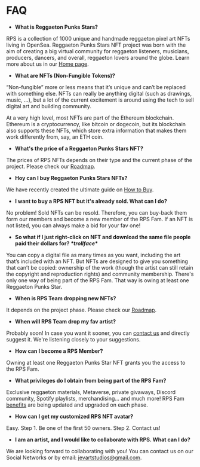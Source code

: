 # FAQ

* <b> What is Reggaeton Punks Stars? </b>

RPS is a collection of 1000 unique and handmade reggaeton pixel art NFTs living in OpenSea. Reggaeton Punks Stars NFT project was born with the aim of creating a big virtual community for reggaeton listeners, musicians, producers, dancers, and overall, reggaeton lovers around the globe. Learn more about us in our [Home page](https://reggaetonpunkstarsnft.github.io/). <br>

* <b> What are NFTs (Non-Fungible Tokens)? </b>

“Non-fungible” more or less means that it’s unique and can’t be replaced with something else. NFTs can really be anything digital (such as drawings, music, ...), but a lot of the current excitement is around using the tech to sell digital art and building community.

At a very high level, most NFTs are part of the Ethereum blockchain. Ethereum is a cryptocurrency, like bitcoin or dogecoin, but its blockchain also supports these NFTs, which store extra information that makes them work differently from, say, an ETH coin. <br>

* <b> What's the price of a Reggaeton Punks Stars NFT? </b>

The prices of RPS NFTs depends on their type and the current phase of the project. Please check our [Roadmap](https://reggaetonpunkstarsnft.github.io/roadmap.html).

* <b> Hoy can I buy Reggaeton Punks Stars NFTs? </b>

We have recently created the ultimate guide on [How to Buy](https://reggaetonpunkstarsnft.github.io/buy.html). <br>

* <b> I want to buy a RPS NFT but it's already sold. What can I do? </b>

No problem! Sold NFTs can be resold. Therefore, you can buy-back them form our members and become a new member of the RPS Fam. If an NFT is not listed, you can always make a bid for your fav one! <br>

* <b> So what if I just right-click on NFT and download the same file people paid their dollars for? *\*trollface*\* </b>

You can copy a digital file as many times as you want, including the art that’s included with an NFT. But NFTs are designed to give you something that can’t be copied: ownership of the work (though the artist can still retain the copyright and reproduction rights) and community membership. There's only one way of being part of the RPS Fam. That way is owing at least one Reggaeton Punks Star. <br>

* <b> When is RPS Team dropping new NFTs? </b>

It depends on the project phase. Please check our [Roadmap](https://reggaetonpunkstarsnft.github.io/roadmap.html). <br>

* <b> When will RPS Team drop my fav artist? </b>

Probably soon! In case you want it sooner, you can [contact us](https://www.instagram.com/reggaetonpunkstars/?hl=es) and directly suggest it. We're listening closely to your suggestions. <br>

* <b> How can I become a RPS Member? </b>

Owning at least one Reggaeton Punks Star NFT grants you the access to the RPS Fam. <br>

* <b> What privileges do I obtain from being part of the RPS Fam? </b>

Exclusive reggaeton materials, Metaverse, private givaways, Discord community, Spotify playlists, merchandising... and much more! RPS Fam [benefits](https://reggaetonpunkstarsnft.github.io/fam.html) are being updated and upgraded on each phase. <br>

* <b> How can I get my customized RPS NFT avatar? </b>

Easy. Step 1. Be one of the first 50 owners. Step 2. Contact us!<br>

* <b> I am an artist, and I would like to collaborate with RPS. What can I do? </b>

We are looking forward to collaborating with you! You can contact us on our Social Networks or by email: jevartstudios@gmail.com.
